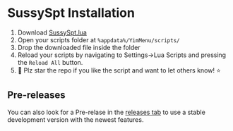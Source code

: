 
# SussySpt Installation

1) Download [SussySpt.lua](https://github.com/pierrelasse/YimStuff/releases/download/v1.4.3/SussySpt.lua)
2) Open your scripts folder at `%appdata%/YimMenu/scripts/`
3) Drop the downloaded file inside the folder
4) Reload your scripts by navigating to Settings->Lua Scripts and pressing the `Reload All` button.
5) 🌟 Plz star the repo if you like the script and want to let others know! ⭐

## Pre-releases

You can also look for a Pre-relase in the [releases tab](https://github.com/pierrelasse/YimStuff/releases) to use a stable development version with the newest features.
